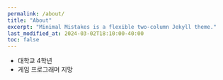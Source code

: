 ```yaml
---
permalink: /about/
title: "About"
excerpt: "Minimal Mistakes is a flexible two-column Jekyll theme."
last_modified_at: 2024-03-02T18:10:00-40:00
toc: false
---
```


- 대학교 4학년
- 게임 프로그래머 지망